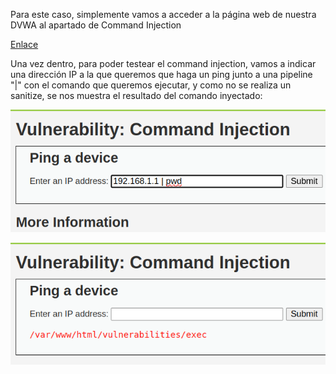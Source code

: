 Para este caso, simplemente vamos a acceder a la página web de nuestra DVWA al apartado de Command Injection

[Enlace](http://localhost/vulnerabilities/exec/)

Una vez dentro, para poder testear el command injection, vamos a indicar una dirección IP a la que queremos que haga un ping junto a una pipeline "|" con el comando que queremos ejecutar, y como no se realiza un sanitize, se nos muestra el resultado del comando inyectado:

![Imagen Entrada](./images/2.2.1_Entrada.png)

![Imagen Resultado](./images/2.2.2_Salida.png)
